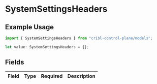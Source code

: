 # SystemSettingsHeaders

## Example Usage

```typescript
import { SystemSettingsHeaders } from "cribl-control-plane/models";

let value: SystemSettingsHeaders = {};
```

## Fields

| Field       | Type        | Required    | Description |
| ----------- | ----------- | ----------- | ----------- |